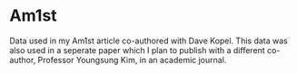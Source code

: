 # Am1st
Data used in my Am1st article co-authored with Dave Kopel. This data was also used in a seperate paper which I plan to publish with a different co-author, Professor Youngsung Kim, in an academic journal. 
